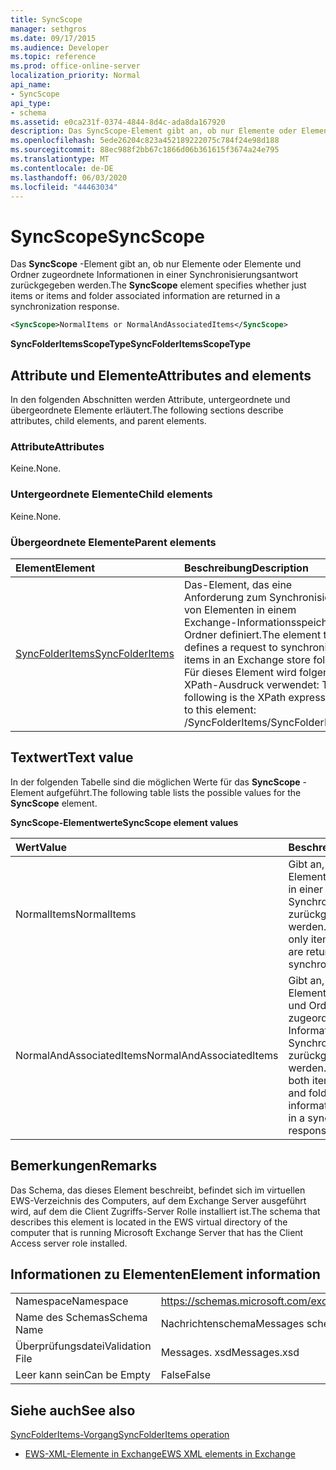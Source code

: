 ```yaml
---
title: SyncScope
manager: sethgros
ms.date: 09/17/2015
ms.audience: Developer
ms.topic: reference
ms.prod: office-online-server
localization_priority: Normal
api_name:
- SyncScope
api_type:
- schema
ms.assetid: e0ca231f-0374-4844-8d4c-ada8da167920
description: Das SyncScope-Element gibt an, ob nur Elemente oder Elemente und Ordner zugeordnete Informationen in einer Synchronisierungsantwort zurückgegeben werden.
ms.openlocfilehash: 5ede26204c823a452189222075c784f24e98d188
ms.sourcegitcommit: 88ec988f2bb67c1866d06b361615f3674a24e795
ms.translationtype: MT
ms.contentlocale: de-DE
ms.lasthandoff: 06/03/2020
ms.locfileid: "44463034"
---
```

# <a name="syncscope"></a><span data-ttu-id="ca9cf-103">SyncScope</span><span class="sxs-lookup"><span data-stu-id="ca9cf-103">SyncScope</span></span>

<span data-ttu-id="ca9cf-104">Das **SyncScope** -Element gibt an, ob nur Elemente oder Elemente und Ordner zugeordnete Informationen in einer Synchronisierungsantwort zurückgegeben werden.</span><span class="sxs-lookup"><span data-stu-id="ca9cf-104">The **SyncScope** element specifies whether just items or items and folder associated information are returned in a synchronization response.</span></span> 
  
```xml
<SyncScope>NormalItems or NormalAndAssociatedItems</SyncScope>
```

 <span data-ttu-id="ca9cf-105">**SyncFolderItemsScopeType**</span><span class="sxs-lookup"><span data-stu-id="ca9cf-105">**SyncFolderItemsScopeType**</span></span>
## <a name="attributes-and-elements"></a><span data-ttu-id="ca9cf-106">Attribute und Elemente</span><span class="sxs-lookup"><span data-stu-id="ca9cf-106">Attributes and elements</span></span>

<span data-ttu-id="ca9cf-107">In den folgenden Abschnitten werden Attribute, untergeordnete und übergeordnete Elemente erläutert.</span><span class="sxs-lookup"><span data-stu-id="ca9cf-107">The following sections describe attributes, child elements, and parent elements.</span></span>
  
### <a name="attributes"></a><span data-ttu-id="ca9cf-108">Attribute</span><span class="sxs-lookup"><span data-stu-id="ca9cf-108">Attributes</span></span>

<span data-ttu-id="ca9cf-109">Keine.</span><span class="sxs-lookup"><span data-stu-id="ca9cf-109">None.</span></span>
  
### <a name="child-elements"></a><span data-ttu-id="ca9cf-110">Untergeordnete Elemente</span><span class="sxs-lookup"><span data-stu-id="ca9cf-110">Child elements</span></span>

<span data-ttu-id="ca9cf-111">Keine.</span><span class="sxs-lookup"><span data-stu-id="ca9cf-111">None.</span></span>
  
### <a name="parent-elements"></a><span data-ttu-id="ca9cf-112">Übergeordnete Elemente</span><span class="sxs-lookup"><span data-stu-id="ca9cf-112">Parent elements</span></span>

|<span data-ttu-id="ca9cf-113">**Element**</span><span class="sxs-lookup"><span data-stu-id="ca9cf-113">**Element**</span></span>|<span data-ttu-id="ca9cf-114">**Beschreibung**</span><span class="sxs-lookup"><span data-stu-id="ca9cf-114">**Description**</span></span>|
|:-----|:-----|
|[<span data-ttu-id="ca9cf-115">SyncFolderItems</span><span class="sxs-lookup"><span data-stu-id="ca9cf-115">SyncFolderItems</span></span>](syncfolderitems.md) <br/> |<span data-ttu-id="ca9cf-116">Das-Element, das eine Anforderung zum Synchronisieren von Elementen in einem Exchange-Informationsspeicher Ordner definiert.</span><span class="sxs-lookup"><span data-stu-id="ca9cf-116">The element that defines a request to synchronize items in an Exchange store folder.</span></span>  <br/> <span data-ttu-id="ca9cf-117">Für dieses Element wird folgender XPath-Ausdruck verwendet: </span><span class="sxs-lookup"><span data-stu-id="ca9cf-117">The following is the XPath expression to this element:</span></span>  <br/> <span data-ttu-id="ca9cf-118">/SyncFolderItems</span><span class="sxs-lookup"><span data-stu-id="ca9cf-118">/SyncFolderItems</span></span>  <br/> |
   
## <a name="text-value"></a><span data-ttu-id="ca9cf-119">Textwert</span><span class="sxs-lookup"><span data-stu-id="ca9cf-119">Text value</span></span>

<span data-ttu-id="ca9cf-120">In der folgenden Tabelle sind die möglichen Werte für das **SyncScope** -Element aufgeführt.</span><span class="sxs-lookup"><span data-stu-id="ca9cf-120">The following table lists the possible values for the **SyncScope** element.</span></span> 
  
<span data-ttu-id="ca9cf-121">**SyncScope-Elementwerte**</span><span class="sxs-lookup"><span data-stu-id="ca9cf-121">**SyncScope element values**</span></span>

|<span data-ttu-id="ca9cf-122">**Wert**</span><span class="sxs-lookup"><span data-stu-id="ca9cf-122">**Value**</span></span>|<span data-ttu-id="ca9cf-123">**Beschreibung**</span><span class="sxs-lookup"><span data-stu-id="ca9cf-123">**Description**</span></span>|
|:-----|:-----|
|<span data-ttu-id="ca9cf-124">NormalItems</span><span class="sxs-lookup"><span data-stu-id="ca9cf-124">NormalItems</span></span>  <br/> |<span data-ttu-id="ca9cf-125">Gibt an, dass nur Elemente in dem Ordner in einer Synchronisierungsantwort zurückgegeben werden.</span><span class="sxs-lookup"><span data-stu-id="ca9cf-125">Specifies that only items in the folder are returned in a synchronization response.</span></span>  <br/> |
|<span data-ttu-id="ca9cf-126">NormalAndAssociatedItems</span><span class="sxs-lookup"><span data-stu-id="ca9cf-126">NormalAndAssociatedItems</span></span>  <br/> |<span data-ttu-id="ca9cf-127">Gibt an, dass beide Elemente in den Ordnern und Ordnern zugeordneten Informationen in einer Synchronisierungsantwort zurückgegeben werden.</span><span class="sxs-lookup"><span data-stu-id="ca9cf-127">Specifies that both items in the folder and folder associated information are returned in a synchronization response.</span></span>  <br/> |
   
## <a name="remarks"></a><span data-ttu-id="ca9cf-128">Bemerkungen</span><span class="sxs-lookup"><span data-stu-id="ca9cf-128">Remarks</span></span>

<span data-ttu-id="ca9cf-129">Das Schema, das dieses Element beschreibt, befindet sich im virtuellen EWS-Verzeichnis des Computers, auf dem Exchange Server ausgeführt wird, auf dem die Client Zugriffs-Server Rolle installiert ist.</span><span class="sxs-lookup"><span data-stu-id="ca9cf-129">The schema that describes this element is located in the EWS virtual directory of the computer that is running Microsoft Exchange Server that has the Client Access server role installed.</span></span>
  
## <a name="element-information"></a><span data-ttu-id="ca9cf-130">Informationen zu Elementen</span><span class="sxs-lookup"><span data-stu-id="ca9cf-130">Element information</span></span>

|||
|:-----|:-----|
|<span data-ttu-id="ca9cf-131">Namespace</span><span class="sxs-lookup"><span data-stu-id="ca9cf-131">Namespace</span></span>  <br/> |https://schemas.microsoft.com/exchange/services/2006/messages  <br/> |
|<span data-ttu-id="ca9cf-132">Name des Schemas</span><span class="sxs-lookup"><span data-stu-id="ca9cf-132">Schema Name</span></span>  <br/> |<span data-ttu-id="ca9cf-133">Nachrichtenschema</span><span class="sxs-lookup"><span data-stu-id="ca9cf-133">Messages schema</span></span>  <br/> |
|<span data-ttu-id="ca9cf-134">Überprüfungsdatei</span><span class="sxs-lookup"><span data-stu-id="ca9cf-134">Validation File</span></span>  <br/> |<span data-ttu-id="ca9cf-135">Messages. xsd</span><span class="sxs-lookup"><span data-stu-id="ca9cf-135">Messages.xsd</span></span>  <br/> |
|<span data-ttu-id="ca9cf-136">Leer kann sein</span><span class="sxs-lookup"><span data-stu-id="ca9cf-136">Can be Empty</span></span>  <br/> |<span data-ttu-id="ca9cf-137">False</span><span class="sxs-lookup"><span data-stu-id="ca9cf-137">False</span></span>  <br/> |
   
## <a name="see-also"></a><span data-ttu-id="ca9cf-138">Siehe auch</span><span class="sxs-lookup"><span data-stu-id="ca9cf-138">See also</span></span>



[<span data-ttu-id="ca9cf-139">SyncFolderItems-Vorgang</span><span class="sxs-lookup"><span data-stu-id="ca9cf-139">SyncFolderItems operation</span></span>](syncfolderitems-operation.md)


- [<span data-ttu-id="ca9cf-140">EWS-XML-Elemente in Exchange</span><span class="sxs-lookup"><span data-stu-id="ca9cf-140">EWS XML elements in Exchange</span></span>](ews-xml-elements-in-exchange.md)

